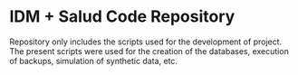 # IDM + Salud Code Repository
Repository only includes the scripts used for the development of project.
The present scripts were used for the creation of the databases, execution of backups, simulation of synthetic data, etc.
